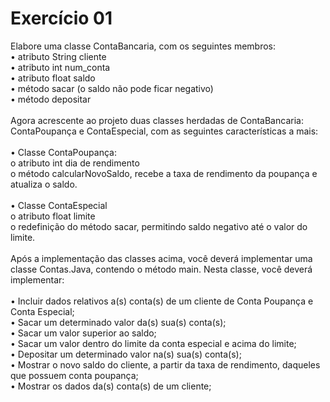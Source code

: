 # Exercício 01
Elabore uma classe ContaBancaria, com os seguintes membros:
<br>• atributo String cliente
<br>• atributo int num_conta
<br>• atributo float saldo
<br>• método sacar (o saldo não pode ficar negativo)
<br>• método depositar
<br><br>Agora acrescente ao projeto duas classes herdadas de ContaBancaria: ContaPoupança e
ContaEspecial, com as seguintes características a mais:
<br><br>• Classe ContaPoupança:
<br>o atributo int dia de rendimento
<br>o método calcularNovoSaldo, recebe a taxa de rendimento da poupança e
atualiza o saldo.
<br><br>• Classe ContaEspecial
<br>o atributo float limite
<br>o redefinição do método sacar, permitindo saldo negativo até o valor do limite.
<br><br>Após a implementação das classes acima, você deverá implementar uma classe Contas.Java,
contendo o método main. Nesta classe, você deverá implementar:
<br><br>• Incluir dados relativos a(s) conta(s) de um cliente de Conta Poupança e Conta
Especial;
<br>• Sacar um determinado valor da(s) sua(s) conta(s);
<br>• Sacar um valor superior ao saldo;
<br>• Sacar um valor dentro do limite da conta especial e acima do limite;
<br>• Depositar um determinado valor na(s) sua(s) conta(s);
<br>• Mostrar o novo saldo do cliente, a partir da taxa de rendimento, daqueles que
possuem conta poupança;
<br>• Mostrar os dados da(s) conta(s) de um cliente;
